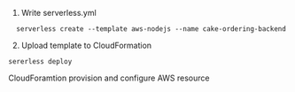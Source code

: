 1. Write serverless.yml
```
  serverless create --template aws-nodejs --name cake-ordering-backend
```
2. Upload template to CloudFormation
```
sererless deploy
```
CloudForamtion provision and configure AWS resource
 